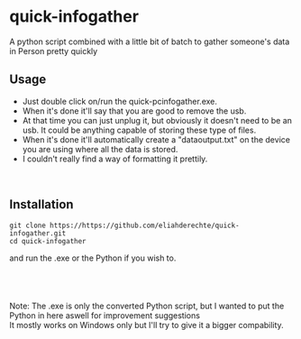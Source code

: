 # quick-infogather
A python script combined with a little bit of batch to gather someone's data in Person pretty quickly

## Usage <br>
- Just double click on/run the quick-pcinfogather.exe. <br>
- When it's done it'll say that you are good to remove the usb. <br>
- At that time you can just unplug it, but obviously it doesn't need to be an usb. It could be anything capable of storing these type of files. <br>
- When it's done it'll automatically create a "dataoutput.txt" on the device you are using where all the data is stored. <br>
- I couldn't really find a way of formatting it prettily.
<br>

## Installation <br>

```
git clone https://https://github.com/eliahderechte/quick-infogather.git
cd quick-infogather
```
and run the .exe or the Python if you wish to. <br>
<br>
<br>
<br>
<br>
Note: The .exe is only the converted Python script, but I wanted to put the Python in here aswell for improvement suggestions <br>
      It mostly works on Windows only but I'll try to give it a bigger compability.
